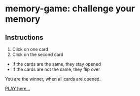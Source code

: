 # memory-game: challenge your memory

## Instructions
1. Click on one card
2. Click on the second card

- If the cards are the same, they stay opened
- If the cards are not the same, they flip over

You are the winner, when all cards are opened.

[PLAY here...](https://vic-teshua.github.io/memory-game/)
